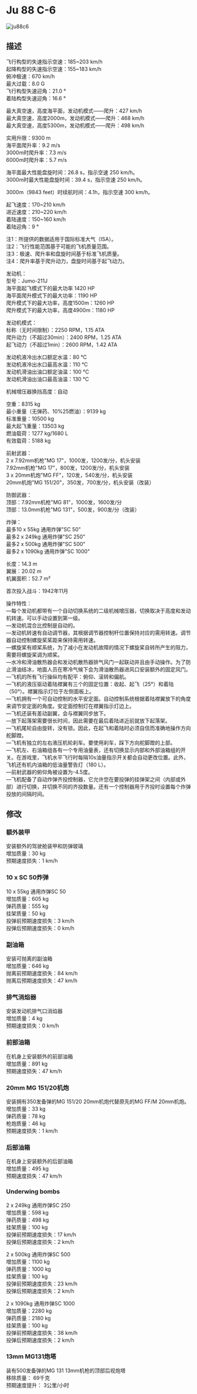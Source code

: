 # Ju 88 C-6  
  
![ju88c6](../images/ju88c6.png)  
  
## 描述  
  
飞行构型的失速指示空速：185~203 km/h  
起降构型的失速指示空速：155~183 km/h  
俯冲极速：670 km/h  
最大过载：8.0 G  
飞行构型失速迎角：21.0 °  
着陆构型失速迎角：16.6 °  
  
最大真空速，高度海平面，发动机模式——爬升：427 km/h  
最大真空速，高度2000m，发动机模式——爬升：468 km/h  
最大真空速，高度5300m，发动机模式——爬升：498 km/h  
  
实用升限：9300 m  
海平面爬升率：9.2 m/s  
3000m时爬升率：7.3 m/s  
6000m时爬升率：5.7 m/s  
  
海平面最大性能盘旋时间：26.8 s，指示空速 250 km/h。  
3000m时最大性能盘旋时间：39.4 s，指示空速 250 km/h。  
  
3000m（9843 feet）时续航时间：4.1h，指示空速 300 km/h。  
  
起飞速度：170~210 km/h  
进近速度：210~220 km/h  
着陆速度：150~160 km/h  
着陆迎角：9 °  
  
注1：所提供的数据适用于国际标准大气（ISA）。  
注2：飞行性能范围基于可能的飞机质量范围。  
注3：极速、爬升率和盘旋时间基于标准飞机质量。  
注4：爬升率基于爬升动力，盘旋时间基于起飞动力。  
  
发动机：  
型号：Jumo-211J  
海平面起飞模式下的最大功率 1420 HP  
海平面爬升模式下的最大功率：1190 HP  
爬升模式下的最大功率，高度1500m：1260 HP  
爬升模式下的最大功率，高度4900m：1180 HP  
  
发动机模式：  
标称（无时间限制）：2250 RPM，1.15 ATA  
爬升动力（不超过30min）：2400 RPM，1.25 ATA  
起飞动力（不超过1min）：2600 RPM，1.42 ATA  
  
发动机液冷出水口额定水温：80 °C  
发动机液冷出水口最高水温：110 °C  
发动机滑油出油口额定油温：100 °C  
发动机滑油出油口最高油温：130 °C  
  
机械增压器换挡高度：自动   
  
空重：8315 kg  
最小重量（无弹药、10%25燃油）：9139 kg  
标准重量：10500 kg  
最大起飞重量：13503 kg  
燃油载荷：1277 kg/1680 L  
有效载荷：5188 kg  
  
  
前射武器：  
2 x 7.92mm机枪"MG 17"，1000发，1200发/分，机头安装  
7.92mm机枪"MG 17"，800发，1200发/分，机头安装  
3 x 20mm机炮"MG FF"，120发，540发/分，机头安装  
20mm机炮"MG 151/20"，350发，700发/分，机头安装（改装）  
  
防御武器：  
顶部：7.92mm机枪"MG 81"，1000发，1600发/分  
顶部：13.0mm机枪"MG 131"，500发，900发/分（改装）  
  
炸弹：  
最多10 x 55kg 通用炸弹"SC 50"  
最多2 x 249kg 通用炸弹"SC 250"  
最多2 x 500kg 通用炸弹"SC 500"  
最多2 x 1090kg 通用炸弹"SC 1000"  
  
长度：14.3 m  
翼展：20.02 m  
机翼面积：52.7 m²  
  
首次投入战斗：1942年11月  
  
操作特性：  
—每个发动机都带有一个自动切换系统的二级机械增压器，切换取决于高度和发动机转速。可以手动设置到第一级。  
—发动机混合比控制是自动的。  
—发动机转速有自动调节器，其根据调节器控制杆位置保持对应的需用转速。调节器自动控制螺旋桨桨距来保持需用转速。  
—螺旋桨有顺桨系统，为了减小在发动机故障的情况下螺旋桨自转所产生的阻力，需要将螺旋桨调为顺桨。  
—水冷和滑油散热器会和发动机散热器排气风门一起联动并且由手动操作。为了防止滑油结冰，地面人员在寒冷气候下会为滑油散热器进风口安装额外的固定风门。  
—飞机的所有飞行操纵均有配平：俯仰、滚转和偏航。  
—飞机的液压驱动着陆襟翼有三个的固定位置：收起、起飞（25°）和着陆（50°）。襟翼指示灯位于左侧面板上。  
—飞机拥有一个可自动控制的水平安定面。自动控制系统根据着陆襟翼放下的角度来调节安定面的角度。安定面控制灯在襟翼指示灯边上。  
—飞机还装有差动副翼，会与襟翼同步放下。  
—放下起落架需要很长时间，因此需要在最后着陆进近前就放下起落架。  
—飞机尾轮自由旋转，没有锁。因此，在起飞和着陆时必须自信而准确地操作方向舵脚蹬。  
—飞机有独立的左右液压机轮刹车。要使用刹车，踩下方向舵脚蹬的上部。  
—飞机左、右油箱组各有一个专用油量表，还有切换显示内部和外部油箱组的开关。在游戏里，飞机水平飞行时每隔10s油量指示开关都会自动更改位置。此外，飞机还有机内油箱的低油量警告灯（180 L）。  
—前射武器的俯仰角被设置为-4.5度。  
—飞机配备了自动炸弹齐投控制器，它允许您在要投弹的挂弹架之间（内部或外部）进行切换，并切换不同的齐投数量。还有一个控制器用于齐投时设置每个炸弹投放的间隔时间。  
  
## 修改  
  
  
### 额外装甲  
  
安装额外的驾驶舱装甲和防弹玻璃  
增加质量：30 kg  
预期速度损失：1 km/h  
  
### 10 x SC 50炸弹  
  
10 x 55kg 通用炸弹SC 50  
增加质量：605 kg  
弹药质量：555 kg  
挂架质量：50 kg  
投弹前预期速度损失：3 km/h  
投弹后预期速度损失：0 km/h  
  
### 副油箱  
  
安装可抛离的副油箱  
增加质量：646 kg  
抛离前预期速度损失：84 km/h  
抛离后预期速度损失：47 km/h  
  
### 排气消焰器  
  
安装发动机排气口消焰器  
增加质量：4 kg  
预期速度损失：0 km/h  
  
### 前部油箱  
  
在机身上安装额外的前部油箱  
增加质量：891 kg  
预期速度损失：47 km/h  
  
### 20mm MG 151/20机炮  
  
安装拥有350发备弹的MG 151/20 20mm机炮代替原先的MG FF/M 20mm机炮。  
增加质量：33 kg  
弹药质量：78 kg  
枪炮质量：46 kg  
预期速度损失：1 km/h  
  
### 后部油箱  
  
在机身上安装额外的后部油箱  
增加质量：495 kg  
预期速度损失：47 km/h  
  
### Underwing bombs  
  
2 x 249kg 通用炸弹SC 250  
增加质量：598 kg  
弹药质量：498 kg  
挂架质量：100 kg  
投弹前预期速度损失：17 km/h  
投弹后预期速度损失：2 km/h  
  
2 x 500kg 通用炸弹SC 500  
增加质量：1100 kg  
弹药质量：1000 kg  
挂架质量：100 kg  
投弹前预期速度损失：23 km/h  
投弹后预期速度损失：2 km/h  
  
2 x 1090kg 通用炸弹SC 1000  
增加质量：2280 kg  
弹药质量：2180 kg  
挂架质量：100 kg  
投弹前预期速度损失：38 km/h  
投弹后预期速度损失：2 km/h  
  
### 13mm MG131炮塔  
  
装有500发备弹的MG 131 13mm机枪的顶部后视炮塔  
移除质量： 69千克  
预期速度提升： 3公里/小时  